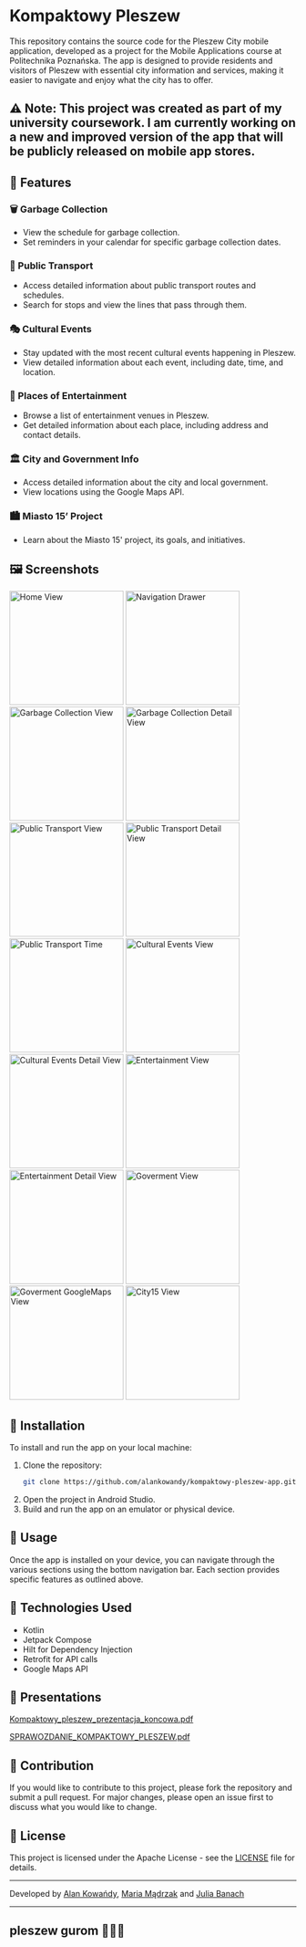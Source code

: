 # Kompaktowy Pleszew

This repository contains the source code for the Pleszew City mobile application, developed as a project for the Mobile Applications course at Politechnika Poznańska. The app is designed to provide residents and visitors of Pleszew with essential city information and services, making it easier to navigate and enjoy what the city has to offer.

## ⚠️ **Note**: This project was created as part of my university coursework. I am currently working on a **new and improved version** of the app that will be publicly released on mobile app stores.

## 📱 Features

### 🗑️ Garbage Collection
- View the schedule for garbage collection.
- Set reminders in your calendar for specific garbage collection dates.

### 🚌 Public Transport
- Access detailed information about public transport routes and schedules.
- Search for stops and view the lines that pass through them.

### 🎭 Cultural Events
- Stay updated with the most recent cultural events happening in Pleszew.
- View detailed information about each event, including date, time, and location.

### 🎉 Places of Entertainment
- Browse a list of entertainment venues in Pleszew.
- Get detailed information about each place, including address and contact details.

### 🏛️ City and Government Info
- Access detailed information about the city and local government.
- View locations using the Google Maps API.

### 🏙️ Miasto 15’ Project
- Learn about the Miasto 15' project, its goals, and initiatives.

## 🖼️ Screenshots

<p>
    <img src="https://github.com/alankowandy/kompaktowy-pleszew-app/assets/100705149/17f80db8-ac8a-43fe-81a4-51492f7e2ccc" alt="Home View" width="200">
    <img src="https://github.com/alankowandy/kompaktowy-pleszew-app/assets/100705149/94f340d0-84d5-4abf-8a78-94075ffa250e" alt="Navigation Drawer" width="200">
    <img src="https://github.com/alankowandy/kompaktowy-pleszew-app/assets/100705149/919b0246-d7b7-48b8-ab0c-5ba257a283b9" alt="Garbage Collection View" width="200">
    <img src="https://github.com/alankowandy/kompaktowy-pleszew-app/assets/100705149/16a74228-9d35-4531-80d5-9bbc9b1a80e7" alt="Garbage Collection Detail View" width="200">
    <img src="https://github.com/alankowandy/kompaktowy-pleszew-app/assets/100705149/f8534b0c-804d-4884-96f9-df1eb83490c6" alt="Public Transport View" width="200">
    <img src="https://github.com/alankowandy/kompaktowy-pleszew-app/assets/100705149/f2f764ba-da45-4e00-8e99-c651255b4b3d" alt="Public Transport Detail View" width="200">
    <img src="https://github.com/alankowandy/kompaktowy-pleszew-app/assets/100705149/9a15f7fc-ca9f-490d-b23e-47ba6198cfb6" alt="Public Transport Time" width="200">
    <img src="https://github.com/alankowandy/kompaktowy-pleszew-app/assets/100705149/2683d554-297e-417f-8ac3-0cc9029c7730" alt="Cultural Events View" width="200">
    <img src="https://github.com/alankowandy/kompaktowy-pleszew-app/assets/100705149/d5c343ed-854d-41b7-8639-70cb477920c8" alt="Cultural Events Detail View" width="200">
    <img src="https://github.com/alankowandy/kompaktowy-pleszew-app/assets/100705149/3b085aee-96ac-48d9-a0c8-ca73273b30c6" alt="Entertainment View" width="200">
    <img src="https://github.com/alankowandy/kompaktowy-pleszew-app/assets/100705149/6a4c7848-1671-451b-b572-ebb9115563e6" alt="Entertainment Detail View" width="200">
    <img src="https://github.com/alankowandy/kompaktowy-pleszew-app/assets/100705149/5794e754-fe79-44d0-b975-57697d6ff579" alt="Goverment View" width="200">
    <img src="https://github.com/alankowandy/kompaktowy-pleszew-app/assets/100705149/40967b6c-2c7b-4026-8bc0-b3cd9d45f240" alt="Goverment GoogleMaps View" width="200">
    <img src="https://github.com/alankowandy/kompaktowy-pleszew-app/assets/100705149/844a3527-bce9-4834-82aa-6fd98f21c9a8" alt="City15 View" width="200">
</p>

## 🚀 Installation

To install and run the app on your local machine:

1. Clone the repository:
   ```bash
   git clone https://github.com/alankowandy/kompaktowy-pleszew-app.git
2. Open the project in Android Studio.
3. Build and run the app on an emulator or physical device.

## 🧭 Usage

Once the app is installed on your device, you can navigate through the various sections using the bottom navigation bar. Each section provides specific features as outlined above.

## 🔧 Technologies Used

- Kotlin
- Jetpack Compose
- Hilt for Dependency Injection
- Retrofit for API calls
- Google Maps API

## 📂 Presentations

[Kompaktowy_pleszew_prezentacja_koncowa.pdf](https://github.com/user-attachments/files/15973928/Kompaktowy_pleszew_prezentacja_koncowa_147259_154015_154054.pdf)

[SPRAWOZDANIE_KOMPAKTOWY_PLESZEW.pdf](https://github.com/user-attachments/files/15973930/SPRAWOZDANIE_KOMPAKTOWY_PLESZEW_147259_154015_154054.pdf)



## 🤝 Contribution

If you would like to contribute to this project, please fork the repository and submit a pull request. For major changes, please open an issue first to discuss what you would like to change.

## 📄 License

This project is licensed under the Apache License - see the [LICENSE](LICENSE) file for details.

---

Developed by [Alan Kowańdy](https://github.com/alankowandy), [Maria Mądrzak](https://github.com/szarrk) and [Julia Banach](https://github.com/juliaban)

---

<h2>pleszew gurom 🫷😎🫸</h2>
